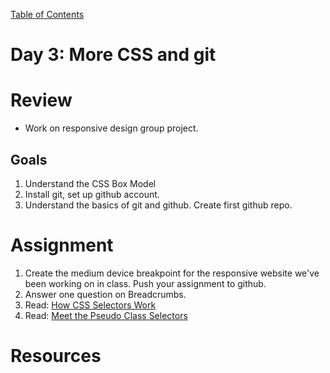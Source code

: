 [Table of Contents](/README.md)

# Day 3: More CSS and git

# Review
- Work on responsive design group project.

## Goals
1. Understand the CSS Box Model
2. Install git, set up github account.
3. Understand the basics of git and github. Create first github repo.

# Assignment
1. Create the medium device breakpoint for the responsive website we've been working on in class. Push your assignment to github.
2. Answer one question on Breadcrumbs.
2. Read: [How CSS Selectors Work](http://css-tricks.com/how-css-selectors-work/)
3. Read: [Meet the Pseudo Class Selectors](http://css-tricks.com/pseudo-class-selectors/)

# Resources